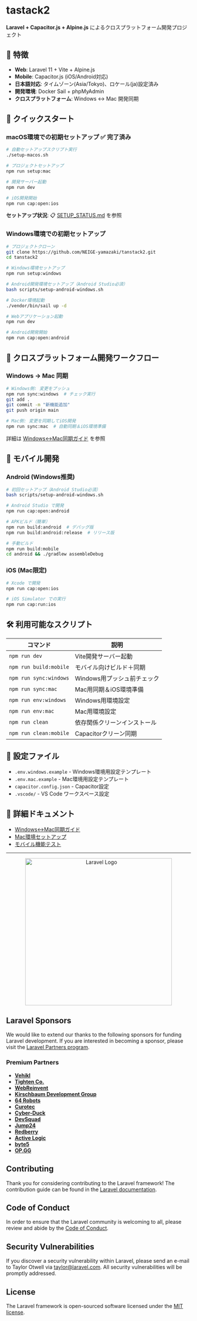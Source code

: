 # tastack2

**Laravel + Capacitor.js + Alpine.js** によるクロスプラットフォーム開発プロジェクト

## 🌟 特徴

- **Web**: Laravel 11 + Vite + Alpine.js
- **Mobile**: Capacitor.js (iOS/Android対応)
- **日本語対応**: タイムゾーン(Asia/Tokyo)、ロケール(ja)設定済み
- **開発環境**: Docker Sail + phpMyAdmin
- **クロスプラットフォーム**: Windows ↔ Mac 開発同期

## 🚀 クイックスタート

### macOS環境での初期セットアップ ✅ **完了済み**
```bash
# 自動セットアップスクリプト実行
./setup-macos.sh

# プロジェクトセットアップ
npm run setup:mac

# 開発サーバー起動
npm run dev

# iOS開発開始
npm run cap:open:ios
```

**セットアップ状況**: 📋 [SETUP_STATUS.md](./SETUP_STATUS.md) を参照

### Windows環境での初期セットアップ
```bash
# プロジェクトクローン
git clone https://github.com/NEIGE-yamazaki/tanstack2.git
cd tanstack2

# Windows環境セットアップ
npm run setup:windows

# Android開発環境セットアップ（Android Studio必須）
bash scripts/setup-android-windows.sh

# Docker環境起動
./vendor/bin/sail up -d

# Webアプリケーション起動
npm run dev

# Android開発開始
npm run cap:open:android
```

## 🔄 クロスプラットフォーム開発ワークフロー

### Windows → Mac 同期
```bash
# Windows側: 変更をプッシュ
npm run sync:windows  # チェック実行
git add .
git commit -m "新機能追加"
git push origin main

# Mac側: 変更を同期してiOS開発
npm run sync:mac  # 自動同期＆iOS環境準備
```

詳細は [Windows↔Mac同期ガイド](./windows-mac-sync-guide.md) を参照

## 📱 モバイル開発

### Android (Windows推奨)
```bash
# 初回セットアップ（Android Studio必須）
bash scripts/setup-android-windows.sh

# Android Studio で開発
npm run cap:open:android

# APKビルド（簡単）
npm run build:android  # デバッグ版
npm run build:android:release  # リリース版

# 手動ビルド
npm run build:mobile
cd android && ./gradlew assembleDebug
```

### iOS (Mac限定)
```bash
# Xcode で開発
npm run cap:open:ios

# iOS Simulator での実行
npm run cap:run:ios
```

## 🛠️ 利用可能なスクリプト

| コマンド | 説明 |
|----------|------|
| `npm run dev` | Vite開発サーバー起動 |
| `npm run build:mobile` | モバイル向けビルド＋同期 |
| `npm run sync:windows` | Windows用プッシュ前チェック |
| `npm run sync:mac` | Mac用同期＆iOS環境準備 |
| `npm run env:windows` | Windows用環境設定 |
| `npm run env:mac` | Mac用環境設定 |
| `npm run clean` | 依存関係クリーンインストール |
| `npm run clean:mobile` | Capacitorクリーン同期 |

## 🔧 設定ファイル

- `.env.windows.example` - Windows環境用設定テンプレート
- `.env.mac.example` - Mac環境用設定テンプレート  
- `capacitor.config.json` - Capacitor設定
- `.vscode/` - VS Code ワークスペース設定

## 📖 詳細ドキュメント

- [Windows↔Mac同期ガイド](./windows-mac-sync-guide.md)
- [Mac環境セットアップ](./setup-macos.sh)
- [モバイル機能テスト](http://localhost:8081/mobile-test)

---

<p align="center"><a href="https://laravel.com" target="_blank"><img src="https://raw.githubusercontent.com/laravel/art/master/logo-lockup/5%20SVG/2%20CMYK/1%20Full%20Color/laravel-logolockup-cmyk-red.svg" width="400" alt="Laravel Logo"></a></p>

## Laravel Sponsors

We would like to extend our thanks to the following sponsors for funding Laravel development. If you are interested in becoming a sponsor, please visit the [Laravel Partners program](https://partners.laravel.com).

### Premium Partners

- **[Vehikl](https://vehikl.com/)**
- **[Tighten Co.](https://tighten.co)**
- **[WebReinvent](https://webreinvent.com/)**
- **[Kirschbaum Development Group](https://kirschbaumdevelopment.com)**
- **[64 Robots](https://64robots.com)**
- **[Curotec](https://www.curotec.com/services/technologies/laravel/)**
- **[Cyber-Duck](https://cyber-duck.co.uk)**
- **[DevSquad](https://devsquad.com/hire-laravel-developers)**
- **[Jump24](https://jump24.co.uk)**
- **[Redberry](https://redberry.international/laravel/)**
- **[Active Logic](https://activelogic.com)**
- **[byte5](https://byte5.de)**
- **[OP.GG](https://op.gg)**

## Contributing

Thank you for considering contributing to the Laravel framework! The contribution guide can be found in the [Laravel documentation](https://laravel.com/docs/contributions).

## Code of Conduct

In order to ensure that the Laravel community is welcoming to all, please review and abide by the [Code of Conduct](https://laravel.com/docs/contributions#code-of-conduct).

## Security Vulnerabilities

If you discover a security vulnerability within Laravel, please send an e-mail to Taylor Otwell via [taylor@laravel.com](mailto:taylor@laravel.com). All security vulnerabilities will be promptly addressed.

## License

The Laravel framework is open-sourced software licensed under the [MIT license](https://opensource.org/licenses/MIT).

